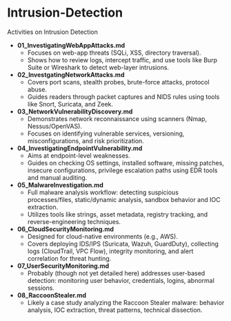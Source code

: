 # Intrusion-Detection
Activities on Intrusion Detection

   * **01_InvestigatingWebAppAttacks.md**
     * Focuses on web-app threats (SQLi, XSS, directory traversal).
     * Shows how to review logs, intercept traffic, and use tools like Burp Suite or Wireshark to detect web-layer intrusions.
   * **02_InvestgatingNetworkAttacks.md**
     * Covers port scans, stealth probes, brute-force attacks, protocol abuse.
     * Guides readers through packet captures and NIDS rules using tools like Snort, Suricata, and Zeek.
   * **03_NetworkVulnerabilityDiscovery.md**
     * Demonstrates network reconnaissance using scanners (Nmap, Nessus/OpenVAS).
     * Focuses on identifying vulnerable services, versioning, misconfigurations, and risk prioritization.
   * **04_InvestigatingEndpointVulnerability.md**
     * Aims at endpoint-level weaknesses.
     * Guides on checking OS settings, installed software, missing patches, insecure configurations, privilege escalation paths using EDR tools and manual auditing.
   * **05_MalwareInvestigation.md**
     * Full malware analysis workflow: detecting suspicious processes/files, static/dynamic analysis, sandbox behavior and IOC extraction.
     * Utilizes tools like strings, asset metadata, registry tracking, and reverse-engineering techniques.
   * **06_CloudSecurityMonitoring.md**
     * Designed for cloud-native environments (e.g., AWS).
     * Covers deploying IDS/IPS (Suricata, Wazuh, GuardDuty), collecting logs (CloudTrail, VPC Flow), integrity monitoring, and alert correlation for threat hunting.
   * **07_UserSecurityMonitoring.md**
     * Probably (though not yet detailed here) addresses user-based detection: monitoring user behavior, credentials, logins, abnormal sessions.
   * **08_RaccoonStealer.md**
     * Likely a case study analyzing the Raccoon Stealer malware: behavior analysis, IOC extraction, threat patterns, technical dissection.
